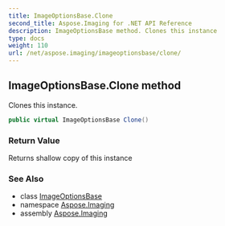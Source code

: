 ```yaml
---
title: ImageOptionsBase.Clone
second_title: Aspose.Imaging for .NET API Reference
description: ImageOptionsBase method. Clones this instance
type: docs
weight: 110
url: /net/aspose.imaging/imageoptionsbase/clone/
---
```

## ImageOptionsBase.Clone method

Clones this instance.

```csharp
public virtual ImageOptionsBase Clone()
```

### Return Value

Returns shallow copy of this instance

### See Also

* class [ImageOptionsBase](../)
* namespace [Aspose.Imaging](../../imageoptionsbase/)
* assembly [Aspose.Imaging](../../../)



